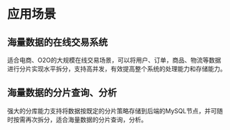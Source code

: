 # 应用场景

## 海量数据的在线交易系统

适合电商、O2O的大规模在线交易场景，可以将用户、订单，商品、物流等数据进行分片实现水平拆分，支持高并发，有效提高整个系统的处理能力和存储能力。

## 海量数据的分片查询、分析

强大的分库能力支持将数据按既定的分片策略存储到后端的MySQL节点，并可随时按需再次拆分，适合海量数据的分片查询，分析。